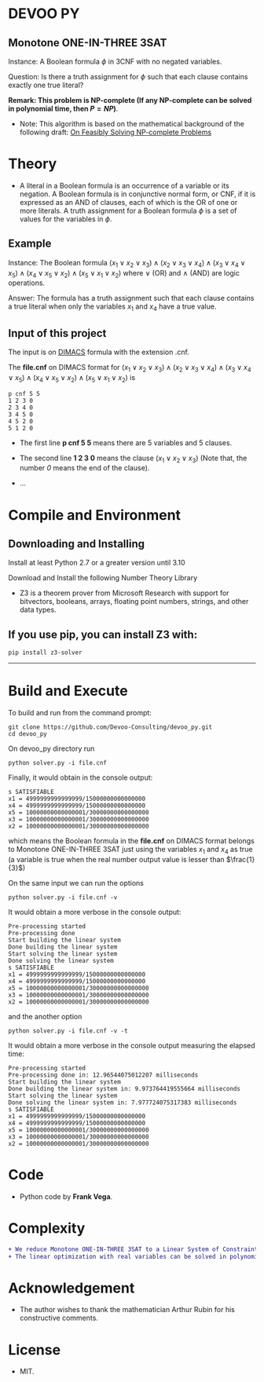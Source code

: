 # DEVOO PY
Monotone ONE-IN-THREE 3SAT
----- 
Instance: A Boolean formula $\phi$ in 3CNF with no negated variables.

Question: Is there a truth assignment for $\phi$ such that each clause contains exactly one true literal?
 
**Remark: This problem is NP-complete (If any NP-complete can be solved in polynomial time, then $P = NP$)**.

- Note: This algorithm is based on the mathematical background of the following draft: [On Feasibly Solving NP-complete Problems](https://www.researchgate.net/publication/374551182_On_Feasibly_Solving_NP-complete_Problems) 

# Theory

- A literal in a Boolean formula is an occurrence of a variable or its negation. A Boolean formula is in conjunctive normal form, or CNF, if it is expressed as an AND of clauses, each of which is the OR of one or more literals. A truth assignment for a Boolean formula $\phi$ is a set of values for the variables in $\phi$. 

Example
----- 

Instance: The Boolean formula $(x_{1} \vee x_{2} \vee x_{3}) \wedge (x_{2} \vee x_{3} \vee x_{4}) \wedge (x_{3} \vee x_{4} \vee x_{5}) \wedge (x_{4} \vee x_{5} \vee x_{2}) \wedge (x_{5} \vee x_{1} \vee x_{2})$ where $\vee$ (OR) and $\wedge$ (AND) are logic operations.

Answer: The formula has a truth assignment such that each clause contains a true literal when only the variables $x_{1}$ and $x_{4}$ have a true value.

Input of this project
-----

The input is on [DIMACS](http://www.satcompetition.org/2009/format-benchmarks2009.html) formula with the extension .cnf.
  
The **file.cnf** on DIMACS format for $(x_{1} \vee x_{2} \vee x_{3}) \wedge (x_{2} \vee x_{3} \vee x_{4}) \wedge (x_{3} \vee x_{4} \vee x_{5}) \wedge (x_{4} \vee x_{5} \vee x_{2}) \wedge (x_{5} \vee x_{1} \vee x_{2})$ is
```  
p cnf 5 5
1 2 3 0
2 3 4 0
3 4 5 0
4 5 2 0
5 1 2 0
```  

- The first line **p cnf 5 5** means there are 5 variables and 5 clauses.

- The second line **1 2 3 0** means the clause $(x_{1} \vee x_{2} \vee x_{3})$ (Note that, the number *0* means the end of the clause).

- ...

# Compile and Environment

Downloading and Installing
-----

Install at least Python 2.7 or a greater version until 3.10

Download and Install the following Number Theory Library 

- Z3 is a theorem prover from Microsoft Research with support for bitvectors, booleans, arrays, floating point numbers, strings, and other data types.

If you use pip, you can install Z3 with:
-----
```
pip install z3-solver
```

-----

# Build and Execute

To build and run from the command prompt:

```
git clone https://github.com/Devoo-Consulting/devoo_py.git
cd devoo_py
```

On devoo_py directory run

```
python solver.py -i file.cnf
```

Finally, it would obtain in the console output:

```
s SATISFIABLE
x1 = 4999999999999999/15000000000000000
x4 = 4999999999999999/15000000000000000
x5 = 10000000000000001/30000000000000000
x3 = 10000000000000001/30000000000000000
x2 = 10000000000000001/30000000000000000
```

which means the Boolean formula in the **file.cnf** on DIMACS format belongs to Monotone ONE-IN-THREE 3SAT just using the variables $x_{1}$ and $x_{4}$ as true (a variable is true when the real number output value is lesser than $\frac{1}{3}$)

On the same input we can run the options

```
python solver.py -i file.cnf -v
```

It would obtain a more verbose in the console output:

```
Pre-processing started
Pre-processing done
Start building the linear system
Done building the linear system
Start solving the linear system
Done solving the linear system
s SATISFIABLE
x1 = 4999999999999999/15000000000000000
x4 = 4999999999999999/15000000000000000
x5 = 10000000000000001/30000000000000000
x3 = 10000000000000001/30000000000000000
x2 = 10000000000000001/30000000000000000
```

and the another option

```
python solver.py -i file.cnf -v -t
```

It would obtain a more verbose in the console output measuring the elapsed time:

```
Pre-processing started
Pre-processing done in: 12.96544075012207 milliseconds
Start building the linear system
Done building the linear system in: 9.973764419555664 milliseconds
Start solving the linear system
Done solving the linear system in: 7.977724075317383 milliseconds
s SATISFIABLE
x1 = 4999999999999999/15000000000000000
x4 = 4999999999999999/15000000000000000
x5 = 10000000000000001/30000000000000000
x3 = 10000000000000001/30000000000000000
x2 = 10000000000000001/30000000000000000
```

# Code

- Python code by **Frank Vega**.

# Complexity

````diff
+ We reduce Monotone ONE-IN-THREE 3SAT to a Linear System of Constraints in linear time.
+ The linear optimization with real variables can be solved in polynomial time.
````

# Acknowledgement

- The author wishes to thank the mathematician Arthur Rubin for his constructive comments.
 
# License
- MIT.
